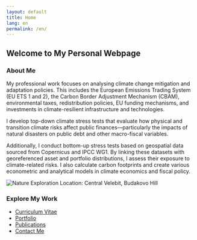 ```yaml
---
layout: default
title: Home
lang: en
permalink: /en/
---
```


## Welcome to My Personal Webpage

### About Me

My professional work focuses on analysing climate change mitigation and adaptation policies. This includes the European Emissions Trading System (EU ETS 1 and 2), the Carbon Border Adjustment Mechanism (CBAM), environmental taxes, redistribution policies, EU funding mechanisms, and investments in climate-resilient infrastructure and technologies.

I develop top-down climate stress tests that evaluate how physical and transition climate risks affect public finances—particularly the impacts of natural disasters on public debt and other macro-fiscal variables.

Additionally, I conduct bottom-up stress tests based on geospatial data sourced from Copernicus and IPCC WG1. By linking these datasets with georeferenced asset and portfolio distributions, I assess their exposure to climate-related risks. I also calculate carbon footprints and create various econometric and analytical models in climate economics and fiscal policy.


![Nature Exploration](/assets/IMG_0847.JPG)
Location: Central Velebit, Budakovo Hill



### **Explore My Work**
- [Curriculum Vitae](/cv/)
- [Portfolio](/portfolio/)
- [Publications](/publications-by-theme/)
- [Contact Me](mailto:leonardasrdelic@windowslive.com)

